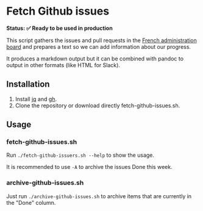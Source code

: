 # Fetch Github issues

**Status: ✅ Ready to be used in production**

This script gathers the issues and pull requests in the [French administration board](https://github.com/orgs/gristlabs/projects/1) 
and prepares a text so we can add information about our progress.

It produces a markdown output but it can be combined with pandoc to output in other formats (like HTML for Slack).

## Installation

1. Install [jq](https://jqlang.github.io/jq/) and [gh](https://cli.github.com/).
2. Clone the repository or download directly fetch-github-issues.sh.

## Usage

### fetch-github-issues.sh

Run `./fetch-github-issuers.sh --help` to show the usage.

It is recommended to use `-A` to archive the issues Done this week.

### archive-github-issues.sh

Just run `./archive-github-issues.sh` to archive items that are currently in the "Done" column.
